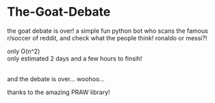# The-Goat-Debate
the goat debate is over!
a simple fun python bot who scans the famous r/soccer of reddit, and check what the people think! ronaldo or messi?! 

only O(n^2)
<br>
only estimated 2 days and a few hours to finsih!      
<br>

and the debate is over... woohoo...
<br>

thanks to the amazing PRAW library!
